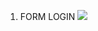 1. FORM LOGIN ![](https://3.bp.blogspot.com/-0uXAORqCeSA/WzeuCMLt5PI/AAAAAAAABGA/gLHVsXISMYw7go4q0OMQpB2gCO7dJ9O0ACLcBGAs/s1600/Login%2BModern.png)
